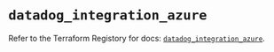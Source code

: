 # `datadog_integration_azure`

Refer to the Terraform Registory for docs: [`datadog_integration_azure`](https://registry.terraform.io/providers/datadog/datadog/3.34.0/docs/resources/integration_azure).
